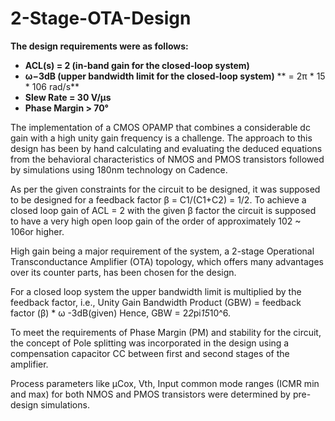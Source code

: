 # 2-Stage-OTA-Design

**The design requirements were as follows:**
- **ACL(s) = 2 (in-band gain for the closed-loop system)**
- **ω−3dB (upper bandwidth limit for the closed-loop system)**
       **  = 2π * 15 * 106 rad/s**
- **Slew Rate = 30 V/μs**
- **Phase Margin > 70°**

The implementation of a CMOS OPAMP that combines a considerable dc gain with a
high unity gain frequency is a challenge. The approach to this design has been by hand
calculating and evaluating the deduced equations from the behavioral characteristics of NMOS
and PMOS transistors followed by simulations using 180nm technology on Cadence.

As per the given constraints for the circuit to be designed, it was supposed to be designed
for a feedback factor β = C1/(C1+C2) = 1/2. To achieve a closed loop gain of ACL = 2 with the given
β factor the circuit is supposed to have a very high open loop gain of the order of approximately
102 ~ 106or higher.

High gain being a major requirement of the system, a 2-stage Operational Transconductance Amplifier (OTA) topology,
which offers many advantages over its counter parts, has been chosen for the design.

For a closed loop system the upper bandwidth limit is multiplied by the feedback factor, i.e.,
Unity Gain Bandwidth Product (GBW) = feedback factor (β) * ω -3dB(given)
Hence, GBW = 2*2*pi*15*10^6.

To meet the requirements of Phase Margin (PM) and stability for the circuit, the concept of
Pole splitting was incorporated in the design using a compensation capacitor CC between first
and second stages of the amplifier.

Process parameters like μCox, Vth, Input common mode ranges (ICMR min and max) for both
NMOS and PMOS transistors were determined by pre-design simulations.

